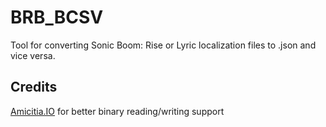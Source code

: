 # BRB_BCSV
 Tool for converting Sonic Boom: Rise or Lyric localization files to .json and vice versa.
 
## Credits

[Amicitia.IO](https://github.com/tge-was-taken/Amicitia.IO) for better binary reading/writing support
